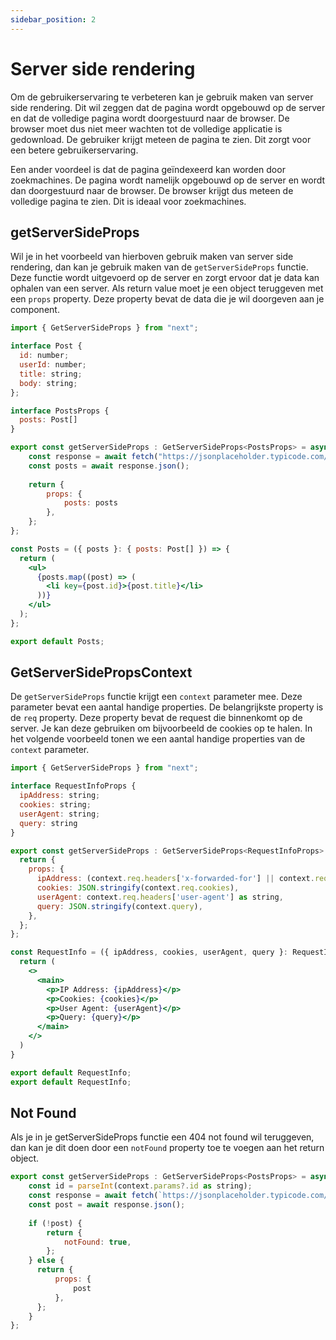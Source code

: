 ```yaml
---
sidebar_position: 2
---
```


# Server side rendering

Om de gebruikerservaring te verbeteren kan je gebruik maken van server side rendering. Dit wil zeggen dat de pagina wordt opgebouwd op de server en dat de volledige pagina wordt doorgestuurd naar de browser. De browser moet dus niet meer wachten tot de volledige applicatie is gedownload. De gebruiker krijgt meteen de pagina te zien. Dit zorgt voor een betere gebruikerservaring.

Een ander voordeel is dat de pagina geïndexeerd kan worden door zoekmachines. De pagina wordt namelijk opgebouwd op de server en wordt dan doorgestuurd naar de browser. De browser krijgt dus meteen de volledige pagina te zien. Dit is ideaal voor zoekmachines.

## getServerSideProps

Wil je in het voorbeeld van hierboven gebruik maken van server side rendering, dan kan je gebruik maken van de `getServerSideProps` functie. Deze functie wordt uitgevoerd op de server en zorgt ervoor dat je data kan ophalen van een server. Als return value moet je een object teruggeven met een `props` property. Deze property bevat de data die je wil doorgeven aan je component. 

```jsx
import { GetServerSideProps } from "next";

interface Post {
  id: number; 
  userId: number;
  title: string;
  body: string;
};

interface PostsProps {
  posts: Post[]
}

export const getServerSideProps : GetServerSideProps<PostsProps> = async () => {
    const response = await fetch("https://jsonplaceholder.typicode.com/posts");
    const posts = await response.json();
    
    return {
        props: {
            posts: posts
        },
    };
};

const Posts = ({ posts }: { posts: Post[] }) => {
  return (
    <ul>
      {posts.map((post) => (
        <li key={post.id}>{post.title}</li>
      ))}
    </ul>
  );
};

export default Posts;
```

## GetServerSidePropsContext

De `getServerSideProps` functie krijgt een `context` parameter mee. Deze parameter bevat een aantal handige properties. De belangrijkste property is de `req` property. Deze property bevat de request die binnenkomt op de server. Je kan deze gebruiken om bijvoorbeeld de cookies op te halen. In het volgende voorbeeld tonen we een aantal handige properties van de `context` parameter.

```jsx
import { GetServerSideProps } from "next";

interface RequestInfoProps {
  ipAddress: string; 
  cookies: string;
  userAgent: string;
  query: string
}

export const getServerSideProps : GetServerSideProps<RequestInfoProps> = async (context) => {
  return {
    props: {
      ipAddress: (context.req.headers['x-forwarded-for'] || context.req.socket.remoteAddress) as string,
      cookies: JSON.stringify(context.req.cookies),
      userAgent: context.req.headers['user-agent'] as string,
      query: JSON.stringify(context.query),
    },
  };
};

const RequestInfo = ({ ipAddress, cookies, userAgent, query }: RequestInfoProps) => {
  return (
    <>
      <main>
        <p>IP Address: {ipAddress}</p>
        <p>Cookies: {cookies}</p>
        <p>User Agent: {userAgent}</p>
        <p>Query: {query}</p>
      </main>
    </>
  )
}

export default RequestInfo;
export default RequestInfo;
```

## Not Found

Als je in je getServerSideProps functie een 404 not found wil teruggeven, dan kan je dit doen door een `notFound` property toe te voegen aan het return object. 

```jsx
export const getServerSideProps : GetServerSideProps<PostsProps> = async (context) => {
    const id = parseInt(context.params?.id as string);
    const response = await fetch(`https://jsonplaceholder.typicode.com/posts/${id}`);
    const post = await response.json();
    
    if (!post) {
        return {
            notFound: true,
        };
    } else {
      return {
          props: {
              post
          },
      };
    }
};
```
